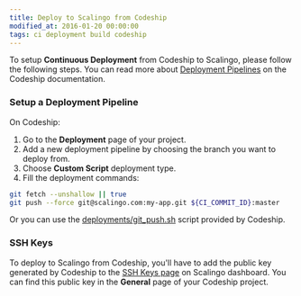 ```yaml
---
title: Deploy to Scalingo from Codeship
modified_at: 2016-01-20 00:00:00
tags: ci deployment build codeship
---
```


To setup **Continuous Deployment** from Codeship to Scalingo, please follow the following steps. You can read more about [Deployment Pipelines](https://codeship.com/documentation/continuous-deployment/deployment-pipelines/) on the Codeship documentation.

### Setup a Deployment Pipeline

On Codeship:

1. Go to the **Deployment** page of your project.
2. Add a new deployment pipeline by choosing the branch you want to deploy from.
3. Choose **Custom Script** deployment type.
4. Fill the deployment commands:

```bash
git fetch --unshallow || true
git push --force git@scalingo.com:my-app.git ${CI_COMMIT_ID}:master
```

Or you can use the [deployments/git_push.sh](https://github.com/codeship/scripts/blob/master/deployments/git_push.sh) script provided by Codeship.

### SSH Keys

To deploy to Scalingo from Codeship, you'll have to add the public key generated by Codeship to the [SSH Keys page](https://my.scalingo.com/keys) on Scalingo dashboard. You can find this public key in the **General** page of your Codeship project.

